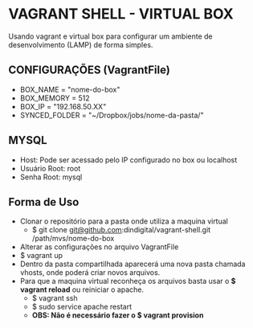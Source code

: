 VAGRANT SHELL - VIRTUAL BOX
=============

Usando vagrant e virtual box para configurar um ambiente de desenvolvimento (LAMP) de forma simples.

CONFIGURAÇÕES (VagrantFile)
------------
* BOX_NAME       = "nome-do-box"
* BOX_MEMORY     = 512
* BOX_IP         = "192.168.50.XX"
* SYNCED_FOLDER  = "~/Dropbox/jobs/nome-da-pasta/"

MYSQL
------------
* Host: Pode ser acessado pelo IP configurado no box ou localhost
* Usuário Root: root
* Senha Root: mysql

Forma de Uso
------------
* Clonar o repositório para a pasta onde utiliza a maquina virtual
    * $ git clone git@github.com:dindigital/vagrant-shell.git /path/mvs/nome-do-box
* Alterar as configurações no arquivo VagrantFile
* $ vagrant up
* Dentro da pasta compartilhada aparecerá uma nova pasta chamada vhosts, onde poderá criar novos arquivos. 
* Para que a maquina virtual reconheça os arquivos basta usar o **$ vagrant reload** ou reiniciar o apache.
    * $ vagrant ssh 
    * $ sudo service apache restart
    * **OBS: Não é necessário fazer o $ vagrant provision**
